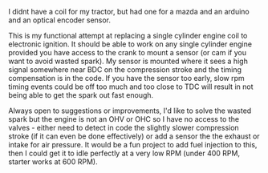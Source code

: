 I didnt have a coil for my tractor, but had one for a mazda and an arduino and an optical encoder sensor.

This is my functional attempt at replacing a single cylinder engine coil to electronic ignition.
It should be able to work on any single cylinder engine provided you have access to the crank to mount a sensor (or cam if you want to avoid wasted spark).
My sensor is mounted where it sees a high signal somewhere near BDC on the compression stroke and the timing compensation is in the code. If you have the sensor too early, slow rpm timing events could be off too much and too close to TDC will result in not being able to get the spark out fast enough.


Always open to suggestions or improvements, I'd like to solve the wasted spark but the engine is not an OHV or OHC so I have no access to the valves - either need to detect in code the slightly slower compression stroke (if it can even be done effectively) or add a sensor the the exhaust or intake for air pressure.
It would be a fun project to add fuel injection to this, then I could get it to idle perfectly at a very low RPM (under 400 RPM, starter works at 600 RPM).
